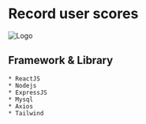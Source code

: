 # Record user scores
![Logo](https://cdn.discordapp.com/attachments/1196340381080625242/1196340399862730843/image.png?ex=65b745d2&is=65a4d0d2&hm=bbce9bd7fc8d5d8a67e28fc5f41f8b0058783fef2622e4070574d303b7524b99&)


## Framework & Library
```
* ReactJS 
* Nodejs
* ExpressJS
* Mysql
* Axios
* Tailwind
```
